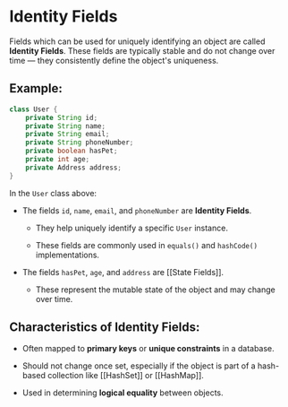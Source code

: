 # Identity Fields

Fields which can be used for uniquely identifying an object are called **Identity Fields**. These fields are typically stable and do not change over time — they consistently define the object's uniqueness.

## Example:

```java
class User {
	private String id;
	private String name;
	private String email;
	private String phoneNumber;
	private boolean hasPet;
	private int age;
	private Address address;
}
```

In the `User` class above:

- The fields `id`, `name`, `email`, and `phoneNumber` are **Identity Fields**.
    
    - They help uniquely identify a specific `User` instance.
        
    - These fields are commonly used in `equals()` and `hashCode()` implementations.
        
- The fields `hasPet`, `age`, and `address` are [[State Fields]].
    
    - These represent the mutable state of the object and may change over time.
        

## Characteristics of Identity Fields:

- Often mapped to **primary keys** or **unique constraints** in a database.
    
- Should not change once set, especially if the object is part of a hash-based collection like [[HashSet]] or [[HashMap]].
    
- Used in determining **logical equality** between objects.
    

